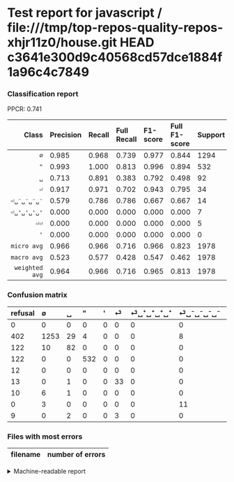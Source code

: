 # Test report for javascript / file:///tmp/top-repos-quality-repos-xhjr11z0/house.git HEAD c3641e300d9c40568cd57dce1884f1a96c4c7849

### Classification report

PPCR: 0.741

| Class | Precision | Recall | Full Recall | F1-score | Full F1-score | Support | Full Support | PPCR |
|------:|:----------|:-------|:------------|:---------|:---------|:--------|:-------------|:-----|
| `∅` | 0.985| 0.968| 0.739| 0.977| 0.844| 1294| 1696| 0.763 |
| `"` | 0.993| 1.000| 0.813| 0.996| 0.894| 532| 654| 0.813 |
| `␣` | 0.713| 0.891| 0.383| 0.792| 0.498| 92| 214| 0.430 |
| `⏎` | 0.917| 0.971| 0.702| 0.943| 0.795| 34| 47| 0.723 |
| `⏎␣⁻␣⁻␣⁻␣⁻` | 0.579| 0.786| 0.786| 0.667| 0.667| 14| 14| 1.000 |
| `⏎␣⁺␣⁺␣⁺␣⁺` | 0.000| 0.000| 0.000| 0.000| 0.000| 7| 17| 0.412 |
| `⏎⏎` | 0.000| 0.000| 0.000| 0.000| 0.000| 5| 14| 0.357 |
| `'` | 0.000| 0.000| 0.000| 0.000| 0.000| 0| 12| 0.000 |
| `micro avg` | 0.966| 0.966| 0.716| 0.966| 0.823| 1978| 2668| 0.741 |
| `macro avg` | 0.523| 0.577| 0.428| 0.547| 0.462| 1978| 2668| 0.741 |
| `weighted avg` | 0.964| 0.966| 0.716| 0.965| 0.813| 1978| 2668| 0.741 |

### Confusion matrix

|refusal|  ∅| ␣| "| '| ⏎| ⏎␣⁺␣⁺␣⁺␣⁺| ⏎␣⁻␣⁻␣⁻␣⁻| ⏎⏎| 
|:---|:---|:---|:---|:---|:---|:---|:---|:---|
|0 |0 |0 |0 |0 |0 |0 |0 |0 |
|402 |1253 |29 |4 |0 |0 |0 |8 |0 |
|122 |10 |82 |0 |0 |0 |0 |0 |0 |
|122 |0 |0 |532 |0 |0 |0 |0 |0 |
|12 |0 |0 |0 |0 |0 |0 |0 |0 |
|13 |0 |1 |0 |0 |33 |0 |0 |0 |
|10 |6 |1 |0 |0 |0 |0 |0 |0 |
|0 |3 |0 |0 |0 |0 |0 |11 |0 |
|9 |0 |2 |0 |0 |3 |0 |0 |0 |

### Files with most errors

| filename | number of errors|
|:----:|:-----|

<details>
    <summary>Machine-readable report</summary>
```json
{
  "cl_report": {"\"": {"f1-score": 0.9962546816479401, "precision": 0.9925373134328358, "recall": 1.0, "support": 532}, "\u0027": {"f1-score": 0.0, "precision": 0.0, "recall": 0.0, "support": 0}, "macro avg": {"f1-score": 0.5468332907210438, "precision": 0.5232822149828982, "recall": 0.5769902712781907, "support": 1978}, "micro avg": {"f1-score": 0.9661274014155713, "precision": 0.9661274014155713, "recall": 0.9661274014155713, "support": 1978}, "weighted avg": {"f1-score": 0.9646257057892927, "precision": 0.9643949262985989, "recall": 0.9661274014155713, "support": 1978}, "\u2205": {"f1-score": 0.9766173031956352, "precision": 0.985062893081761, "recall": 0.9683153013910355, "support": 1294}, "\u23ce": {"f1-score": 0.9428571428571428, "precision": 0.9166666666666666, "recall": 0.9705882352941176, "support": 34}, "\u23ce\u23ce": {"f1-score": 0.0, "precision": 0.0, "recall": 0.0, "support": 5}, "\u23ce\u2423\u207a\u2423\u207a\u2423\u207a\u2423\u207a": {"f1-score": 0.0, "precision": 0.0, "recall": 0.0, "support": 7}, "\u23ce\u2423\u207b\u2423\u207b\u2423\u207b\u2423\u207b": {"f1-score": 0.6666666666666667, "precision": 0.5789473684210527, "recall": 0.7857142857142857, "support": 14}, "\u2423": {"f1-score": 0.7922705314009661, "precision": 0.7130434782608696, "recall": 0.8913043478260869, "support": 92}},
  "cl_report_full": {"\"": {"f1-score": 0.8941176470588235, "precision": 0.9925373134328358, "recall": 0.8134556574923547, "support": 654}, "\u0027": {"f1-score": 0.0, "precision": 0.0, "recall": 0.0, "support": 12}, "macro avg": {"f1-score": 0.4623481128024575, "precision": 0.5232822149828982, "recall": 0.4279090428357359, "support": 2668}, "micro avg": {"f1-score": 0.8226431338786052, "precision": 0.9661274014155713, "recall": 0.7162668665667167, "support": 2668}, "weighted avg": {"f1-score": 0.8133937558179091, "precision": 0.9458643067806579, "recall": 0.7162668665667167, "support": 2668}, "\u2205": {"f1-score": 0.8443396226415094, "precision": 0.985062893081761, "recall": 0.7387971698113207, "support": 1696}, "\u23ce": {"f1-score": 0.7951807228915662, "precision": 0.9166666666666666, "recall": 0.7021276595744681, "support": 47}, "\u23ce\u23ce": {"f1-score": 0.0, "precision": 0.0, "recall": 0.0, "support": 14}, "\u23ce\u2423\u207a\u2423\u207a\u2423\u207a\u2423\u207a": {"f1-score": 0.0, "precision": 0.0, "recall": 0.0, "support": 17}, "\u23ce\u2423\u207b\u2423\u207b\u2423\u207b\u2423\u207b": {"f1-score": 0.6666666666666667, "precision": 0.5789473684210527, "recall": 0.7857142857142857, "support": 14}, "\u2423": {"f1-score": 0.4984802431610941, "precision": 0.7130434782608696, "recall": 0.38317757009345793, "support": 214}},
  "ppcr": 0.7413793103448276
}
```
</details>
